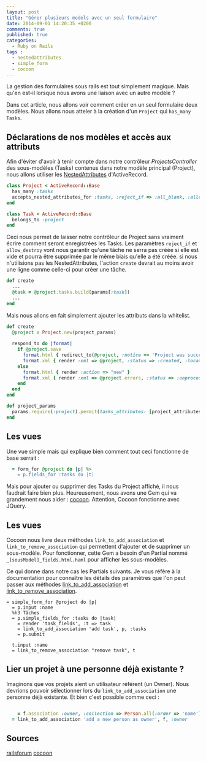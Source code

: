 ```yaml
---
layout: post
title: "Gérer plusieurs models avec un seul formulaire"
date: 2014-09-01 14:20:35 +0200
comments: true
published: true
categories:
  - Ruby on Rails
tags :
  - nestedattributes
  - simple_form
  - cocoon
---
```


La gestion des formulaires sous rails est tout simplement magique. Mais qu'en est-il lorsque nous avons une liaison avec un autre modèle ?

Dans cet article, nous allons voir comment créer en un seul formulaire deux modèles. Nous allons nous atteler à la création d'un `Project` qui `has_many` `Tasks`.

## Déclarations de nos modèles et accès aux attributs
Afin d'éviter d'avoir à tenir compte dans notre contrôleur *ProjectsController* des sous-modèles (Tasks) contenus dans notre modèle principal (Project), nous allons utiliser les [NestedAttributes](http://api.rubyonrails.org/classes/ActiveRecord/NestedAttributes/ClassMethods.html) d'ActiveRecord.

```ruby app/models/project.rb
class Project < ActiveRecord::Base
  has_many :tasks
  accepts_nested_attributes_for :tasks, :reject_if => :all_blank, :allow_destroy => true
end
```

```ruby app/models/task.rb
class Task < ActiveRecord::Base
  belongs_to :project
end
```

Ceci nous permet de laisser notre contrôleur de Project sans vraiment écrire comment seront enregistrées les Tasks. Les paramètres `reject_if` et `allow_destroy` vont nous garantir qu'une tâche ne serra pas créée si elle est vide et pourra être supprimée par le même biais qu'elle a été créée. si nous n'utilisions pas les NestedAttributes, l'action `create` devrait au moins avoir une ligne comme celle-ci pour créer une tâche.
```ruby app/controllers/projects_controller.rb
def create
  ...
  @task = @project.tasks.build(params[:task])
  ...
end
```

Mais nous allons en fait simplement ajouter les attributs dans la whitelist.
```ruby app/controllers/projects_controller.rb
def create
  @project = Project.new(project_params)
 
  respond_to do |format|
    if @project.save
      format.html { redirect_to(@project, :notice => 'Project was successfully created.') }
      format.xml { render :xml => @project, :status => :created, :location => @project }
    else
      format.html { render :action => "new" }
      format.xml { render :xml => @project.errors, :status => :unprocessable_entity }
    end
  end
end

def project_params
  params.require(:project).permit(tasks_attributes: [project_attributes:[]])
end
```

## Les vues
Une vue simple mais qui explique bien comment tout ceci fonctionne de base serrait :
```ruby app/views/projects/_form.html.haml
  = form_for @project do |p| %>
    = p.fields_for :tasks do |t|
```

Mais pour ajouter ou supprimer des Tasks du Project affiché, il nous faudrait faire bien plus. Heureusement, nous avons une Gem qui va grandement nous aider : [cocoon](https://github.com/nathanvda/cocoon). Attention, Cocoon fonctionne avec JQuery.
 

## Les vues
Cocoon nous livre deux méthodes `link_to_add_association` et `link_to_remove_association` qui permettent d'ajouter et de supprimer un sous-modèle. Pour fonctionner, cette Gem a besoin d'un Partial nommé `_[sousModel]_fields.html.haml` pour afficher les sous-modèles.

Ce qui donne dans notre cas les Partials suivants. Je vous réfère à la documentation pour connaître les détails des paramètres que l'on peut passer aux méthodes [link_to_add_association](https://github.com/nathanvda/cocoon/#link_to_add_association) et [link_to_remove_association](https://github.com/nathanvda/cocoon/#link_to_remove_association).

```haml app/views/projects/_form.html.haml
= simple_form_for @project do |p|
  = p.input :name
  %h3 Tâches
  = p.simple_fields_for :tasks do |task|
    = render 'task_fields', :t => task
    = link_to_add_association 'add task', p, :tasks
    = p.submit
```

```haml app/views/projects/_task_fields.html.haml
  t.input :name
  = link_to_remove_association "remove task", t
```

## Lier un projet à une personne déjà existante ?
Imaginons que vos projets aient un utilisateur référent (un Owner). Nous devrions pouvoir sélectionner lors du `link_to_add_association` une personne déjà existante. Et bien c'est possible comme ceci :

```ruby

    = f.association :owner, :collection => Person.all(:order => 'name'), :prompt => 'Choose an existing owner'
  = link_to_add_association 'add a new person as owner', f, :owner
```

## Sources
[railsforum](http://archive.railsforum.com/viewtopic.php?id=717)
[cocoon](https://github.com/nathanvda/cocoon/)
